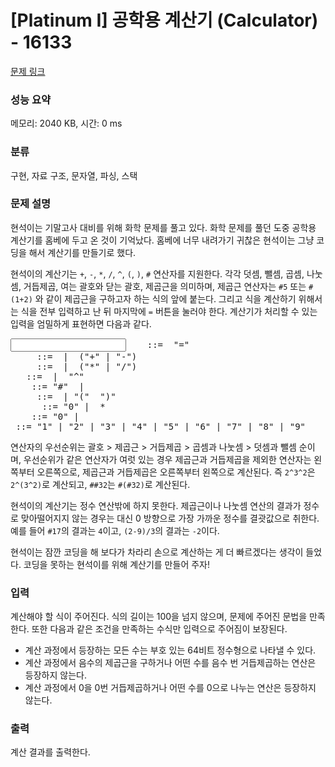 # [Platinum I] 공학용 계산기 (Calculator) - 16133 

[문제 링크](https://www.acmicpc.net/problem/16133) 

### 성능 요약

메모리: 2040 KB, 시간: 0 ms

### 분류

구현, 자료 구조, 문자열, 파싱, 스택

### 문제 설명

<p>현석이는 기말고사 대비를 위해 화학 문제를 풀고 있다. 화학 문제를 풀던 도중 공학용 계산기를 홈베에 두고 온 것이 기억났다. 홈베에 너무 내려가기 귀찮은 현석이는 그냥 코딩을 해서 계산기를 만들기로 했다.</p>

<p>현석이의 계산기는 <code>+</code>, <code>-</code>, <code>*</code>, <code>/</code>, <code>^</code>, <code>(</code>, <code>)</code>, <code>#</code> 연산자를 지원한다. 각각 덧셈, 뺄셈, 곱셈, 나눗셈, 거듭제곱, 여는 괄호와 닫는 괄호, 제곱근을 의미하며, 제곱근 연산자는 <code>#5</code> 또는 <code>#(1+2)</code> 와 같이 제곱근을 구하고자 하는 식의 앞에 붙는다. 그리고 식을 계산하기 위해서는 식을 전부 입력하고 난 뒤 마지막에 <code>=</code> 버튼을 눌러야 한다. 계산기가 처리할 수 있는 입력을 엄밀하게 표현하면 다음과 같다.</p>

<pre><input>    ::= <expr> "="
<expr>     ::= <term> | <term> ("+" | "-") <expr>
<term>     ::= <factor> | <factor> ("*" | "/") <term>
<factor>   ::= <power> | <power> "^" <factor>
<power>    ::= "#" <power> | <root>
<root>     ::= <num> | "(" <expr> ")"
<num>      ::= "0" | <non-zero> <digit>*
<digit>    ::= "0" | <non-zero>
<non-zero> ::= "1" | "2" | "3" | "4" | "5" | "6" | "7" | "8" | "9"
</pre>

<p>연산자의 우선순위는 괄호 > 제곱근 > 거듭제곱 > 곱셈과 나눗셈 > 덧셈과 뺄셈 순이며, 우선순위가 같은 연산자가 여럿 있는 경우 제곱근과 거듭제곱을 제외한 연산자는 왼쪽부터 오른쪽으로, 제곱근과 거듭제곱은 오른쪽부터 왼쪽으로 계산된다. 즉 <code>2^3^2</code>은 <code>2^(3^2)</code>로 계산되고, <code>##32</code>는 <code>#(#32)</code>로 계산된다.</p>

<p>현석이의 계산기는 정수 연산밖에 하지 못한다. 제곱근이나 나눗셈 연산의 결과가 정수로 맞아떨어지지 않는 경우는 대신 0 방향으로 가장 가까운 정수를 결괏값으로 취한다. 예를 들어 <code>#17</code>의 결과는 <code>4</code>이고, <code>(2-9)/3</code>의 결과는 <code>-2</code>이다.</p>

<p>현석이는 잠깐 코딩을 해 보다가 차라리 손으로 계산하는 게 더 빠르겠다는 생각이 들었다. 코딩을 못하는 현석이를 위해 계산기를 만들어 주자!</p>

### 입력 

 <p>계산해야 할 식이 주어진다. 식의 길이는 100을 넘지 않으며, 문제에 주어진 문법을 만족한다. 또한 다음과 같은 조건을 만족하는 수식만 입력으로 주어짐이 보장된다.</p>

<ul>
	<li>계산 과정에서 등장하는 모든 수는 부호 있는 64비트 정수형으로 나타낼 수 있다.</li>
	<li>계산 과정에서 음수의 제곱근을 구하거나 어떤 수를 음수 번 거듭제곱하는 연산은 등장하지 않는다.</li>
	<li>계산 과정에서 0을 0번 거듭제곱하거나 어떤 수를 0으로 나누는 연산은 등장하지 않는다.</li>
</ul>

### 출력 

 <p>계산 결과를 출력한다.</p>

